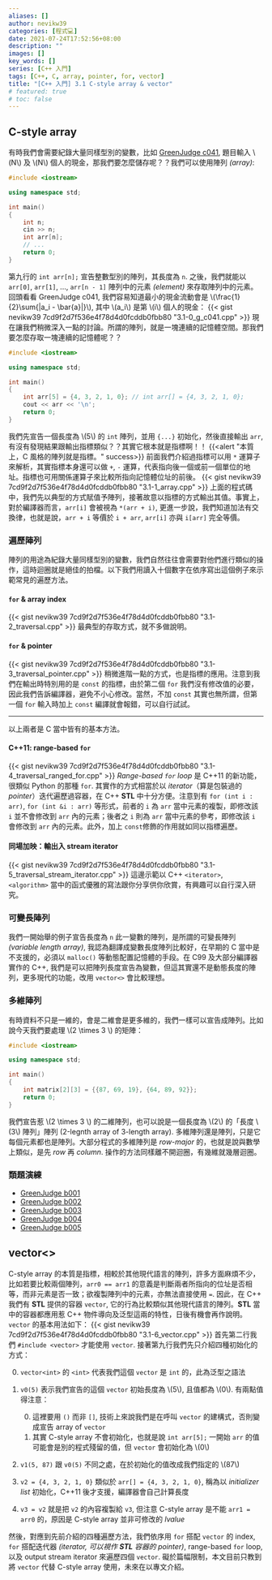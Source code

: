 ```yaml
---
aliases: []
author: nevikw39
categories: [程式💻]
date: 2021-07-24T17:52:56+08:00
description: ""
images: []
key_words: []
series: [C++ 入門]
tags: [C++, C, array, pointer, for, vector]
title: "[C++ 入門] 3.1 C-style array & vector"
# featured: true
# toc: false
---
```


## C-style array

有時我們會需要紀錄大量同樣型別的變數，比如 [GreenJudge c041](http://www.tcgs.tc.edu.tw:1218/ShowProblem?problemid=c041), 題目輸入 \\(N\\) 及 \\(N\\) 個人的現金，那我們要怎麼儲存呢？？我們可以使用陣列 _(array)_:
```cpp
#include <iostream>

using namespace std;

int main()
{
    int n;
    cin >> n;
    int arr[n];
    // ...
    return 0;
}
```
第九行的 `int arr[n];` 宣告整數型別的陣列，其長度為 `n`. 之後，我們就能以 `arr[0]`, `arr[1]`, ..., `arr[n - 1]` 陣列中的元素 _(element)_ 來存取陣列中的元素。回頭看看 GreenJudge c041, 我們容易知道最小的現金流動會是 \\(\frac{1}{2}\sum{|a_i - \bar{a}|}\\), 其中 \\(a_i\\) 是第 \\(i\\) 個人的現金：
{{< gist nevikw39 7cd9f2d7f536e4f78d4d0fcddb0fbb80 "3.1-0_g_c041.cpp" >}}
現在讓我們稍微深入一點的討論。所謂的陣列，就是一塊連續的記憶體空間。那我們要怎麼存取一塊連續的記憶體呢？？
```cpp
#include <iostream>

using namespace std;

int main()
{
    int arr[5] = {4, 3, 2, 1, 0}; // int arr[] = {4, 3, 2, 1, 0};
    cout << arr << '\n';
    return 0;
}
```
我們先宣告一個長度為 \\(5\\) 的 `int` 陣列，並用 `{...}` 初始化，然後直接輸出 `arr`, 有沒有發現結果跟輸出指標類似？？其實它根本就是指標啊！！
{{<alert "本質上，C 風格的陣列就是指標。" success>}}
前面我們介紹過指標可以用 `*` 運算子來解析，其實指標本身還可以做 `+`, `-` 運算，代表指向後一個或前一個單位的地址。指標也可用關係運算子來比較所指向記憶體位址的前後。
{{< gist nevikw39 7cd9f2d7f536e4f78d4d0fcddb0fbb80 "3.1-1_array.cpp" >}}
上面的程式碼中，我們先以典型的方式賦值予陣列，接著故意以指標的方式輸出其值。事實上，對於編譯器而言，`arr[i]` 會被視為 `*(arr + i)`, 更進一步說，我們知道加法有交換律，也就是說，`arr + i` 等價於 `i + arr`, `arr[i]` 亦與 `i[arr]` 完全等價。

### 遍歷陣列

陣列的用途為紀錄大量同樣型別的變數，我們自然往往會需要對他們進行類似的操作，這時迴圈就是絕佳的拍檔。以下我們用讀入十個數字在依序寫出這個例子來示範常見的遍歷方法。

#### `for` & array index
{{< gist nevikw39 7cd9f2d7f536e4f78d4d0fcddb0fbb80 "3.1-2_traversal.cpp" >}}
最典型的存取方式，就不多做說明。

#### `for` & pointer
{{< gist nevikw39 7cd9f2d7f536e4f78d4d0fcddb0fbb80 "3.1-3_traversal_pointer.cpp" >}}
稍微進階一點的方式，也是指標的應用。注意到我們在輸出時特別用的是 `const` 的指標，由於第二個 `for` 我們沒有修改值的必要，因此我們告訴編譯器，避免不小心修改。當然，不加 `const` 其實也無所謂，但第一個 `for` 輸入時加上 `const` 編譯就會報錯，可以自行試試。

---

以上兩者是 C 當中皆有的基本方法。
#### C++11: range-based `for`
{{< gist nevikw39 7cd9f2d7f536e4f78d4d0fcddb0fbb80 "3.1-4_traversal_ranged_for.cpp" >}}
_Range-based `for` loop_ 是 C++11 的新功能，很類似 Python 的那種 `for`. 其實作的方式相當於以 _iterator_（算是包裝過的 _pointer_）迭代遍歷過容器，在 C++ **STL** 中十分方便。注意到有 `for (int i : arr)`, `for (int &i : arr)` 等形式，前者的 `i` 為 `arr` 當中元素的複製，即修改該 `i` 並不會修改到 `arr` 內的元素；後者之 `i` 則為 `arr` 當中元素的參考，即修改該 `i` 會修改到 `arr` 內的元素。此外，加上 `const`修飾的作用就如同以指標遍歷。

#### 同場加映：輸出入 stream iterator
{{< gist nevikw39 7cd9f2d7f536e4f78d4d0fcddb0fbb80 "3.1-5_traversal_stream_iterator.cpp" >}}
這邊示範以 C++ `<iterator>`, `<algorithm>` 當中的函式優雅的寫法跟你分享供你欣賞，有興趣可以自行深入研究。

### 可變長陣列

我們一開始舉的例子宣告長度為 `n` 此一變數的陣列，是所謂的可變長陣列 _(variable length array)_, 我認為翻譯成變數長度陣列比較好，在早期的 C 當中是不支援的，必須以 `malloc()` 等動態配置記憶體的手段。在 C99 及大部分編譯器實作的 C++, 我們是可以把陣列長度宣告為變數，但這其實還不是動態長度的陣列，更多現代的功能，改用 `vector<>` 會比較理想。

### 多維陣列

有時資料不只是一維的，會是二維會是更多維的，我們一樣可以宣告成陣列。比如說今天我們要處理 \\(2 \times 3 \\) 的矩陣：
```cpp
#include <iostream>

using namespace std;

int main()
{
    int matrix[2][3] = {{87, 69, 19}, {64, 89, 92}};
    return 0;
}
```
我們宣告惹 \\(2 \times 3 \\) 的二維陣列，也可以說是一個長度為 \\(2\\) 的「長度 \\(3\\) 陣列」陣列 (2-legnth array of 3-length array). 多維陣列還是陣列，只是它每個元素都也是陣列。大部分程式的多維陣列是 _row-major_ 的，也就是說與數學上類似，是先 _row_ 再 _column_. 操作的方法同樣離不開迴圈，有幾維就幾層迴圈。

### 類題演練

- [GreenJudge b001](http://www.tcgs.tc.edu.tw:1218/ShowProblem?problemid=b001)
- [GreenJudge b002](http://www.tcgs.tc.edu.tw:1218/ShowProblem?problemid=b002)
- [GreenJudge b003](http://www.tcgs.tc.edu.tw:1218/ShowProblem?problemid=b003)
- [GreenJudge b004](http://www.tcgs.tc.edu.tw:1218/ShowProblem?problemid=b004)
- [GreenJudge b005](http://www.tcgs.tc.edu.tw:1218/ShowProblem?problemid=b005)

## vector<>

C-style array 的本質是指標，相較於其他現代語言的陣列，許多方面麻煩不少，比如若要比較兩個陣列，`arr0 == arr1` 的意義是判斷兩者所指向的位址是否相等，而非元素是否一致；欲複製陣列中的元素，亦無法直接使用 `=`. 因此，在 C++ 我們有 **STL** 提供的容器 `vector`, 它的行為比較類似其他現代語言的陣列。**STL** 當中的容器都應用惹 C++ 物件導向及泛型這兩的特性，日後有機會再作說明。`vector` 的基本用法如下：
{{< gist nevikw39 7cd9f2d7f536e4f78d4d0fcddb0fbb80 "3.1-6_vector.cpp" >}}
首先第二行我們 `#include <vector>` 才能使用 `vector`. 接著第九行我們先只介紹四種初始化的方式：

0. `vector<int>` 的 `<int>` 代表我們這個 `vector` 是 `int` 的，此為泛型之語法
1. `v0(5)` 表示我們宣告的這個 `vector` 初始長度為 \\(5\\), 且值都為 \\(0\\). 有兩點值得注意：

    0. 這裡要用 `()` 而非 `[]`, 技術上來說我們是在呼叫 `vector` 的建構式，否則變成宣告 array of `vector`
    1. 其實 C-style array 不會初始化，也就是說 `int arr[5];` 一開始 `arr` 的值可能會是別的程式殘留的值，但 `vector` 會初始化為 \\(0\\)
2. `v1(5, 87)` 跟 `v0(5)` 不同之處，在於初始化的值改成我們指定的 \\(87\\)
3. `v2 = {4, 3, 2, 1, 0}` 類似於 `arr[] = {4, 3, 2, 1, 0}`, 稱為以 _initializer list_ 初始化，C++11 後才支援，編譯器會自己計算長度
4. `v3 = v2` 就是把 `v2` 的內容複製給 `v3`, 但注意 C-style array 是不能 `arr1 = arr0` 的，原因是 C-style array 並非可修改的 _lvalue_

然後，對應到先前介紹的四種遍歷方法，我們依序用 `for` 搭配 `vector` 的 index, `for` 搭配迭代器 _(iterator, 可以視作 **STL** 容器的 pointer)_, range-based `for` loop, 以及 output stream iterator 來遍歷四個 `vector`. 礙於篇幅限制，本文目前只教到將 `vector` 代替 C-style array 使用，未來在以專文介紹。
